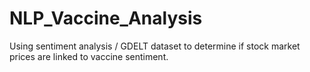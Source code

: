 # NLP_Vaccine_Analysis
Using sentiment analysis / GDELT dataset to determine if stock market prices are linked to vaccine sentiment. 
